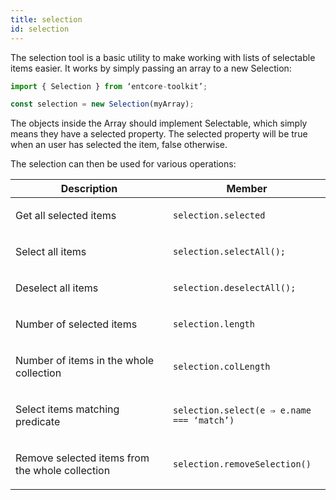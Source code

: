 ```yaml
---
title: selection
id: selection
---
```

The selection tool is a basic utility to make working with lists of selectable items easier. It works by simply passing an array to a new Selection:

``` typescript
import { Selection } from ‘entcore-toolkit’;

const selection = new Selection(myArray);
```

The objects inside the Array should implement Selectable, which simply means they have a selected property. The selected property will be true when an user has selected the item, false otherwise.

The selection can then be used for various operations:

<table>
<colgroup>
<col width="50%" />
<col width="50%" />
</colgroup>
<thead>
<tr class="header">
<th>Description</th>
<th>Member</th>
</tr>
</thead>
<tbody>
<tr class="odd">
<td><p>Get all selected items</p></td>
<td><p><code>selection.selected</code></p></td>
</tr>
<tr class="even">
<td><p>Select all items</p></td>
<td><p><code>selection.selectAll();</code></p></td>
</tr>
<tr class="odd">
<td><p>Deselect all items</p></td>
<td><p><code>selection.deselectAll();</code></p></td>
</tr>
<tr class="even">
<td><p>Number of selected items</p></td>
<td><p><code>selection.length</code></p></td>
</tr>
<tr class="odd">
<td><p>Number of items in the whole collection</p></td>
<td><p><code>selection.colLength</code></p></td>
</tr>
<tr class="even">
<td><p>Select items matching predicate</p></td>
<td><p><code>selection.select(e ⇒ e.name === ‘match’)</code></p></td>
</tr>
<tr class="odd">
<td><p>Remove selected items from the whole collection</p></td>
<td><p><code>selection.removeSelection()</code></p></td>
</tr>
</tbody>
</table>


